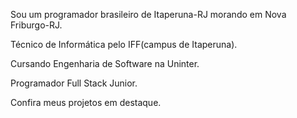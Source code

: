 Sou um programador brasileiro de Itaperuna-RJ morando em Nova Friburgo-RJ.

Técnico de Informática pelo IFF(campus de Itaperuna).

Cursando Engenharia de Software na Uninter.

Programador Full Stack Junior.

Confira meus projetos em destaque.

